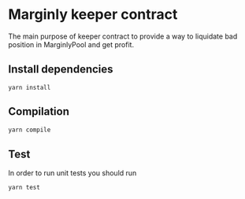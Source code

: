 # Marginly keeper contract

The main purpose of keeper contract to provide a way to liquidate bad position in MarginlyPool and get profit.

## Install dependencies

```
yarn install
```

## Compilation

```bash
yarn compile
```

## Test

In order to run unit tests you should run

```bash
yarn test
```
